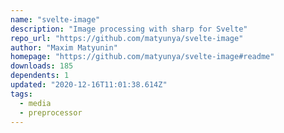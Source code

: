 ```yaml
---
name: "svelte-image"
description: "Image processing with sharp for Svelte"
repo_url: "https://github.com/matyunya/svelte-image"
author: "Maxim Matyunin"
homepage: "https://github.com/matyunya/svelte-image#readme"
downloads: 185
dependents: 1
updated: "2020-12-16T11:01:38.614Z"
tags: 
  - media
  - preprocessor
---
```

